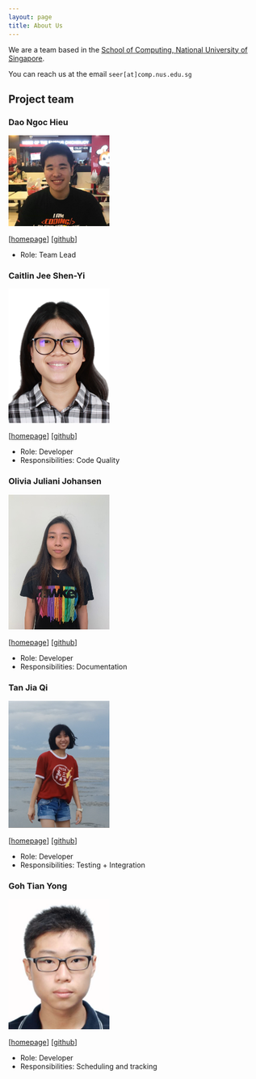 ```yaml
---
layout: page
title: About Us
---
```


We are a team based in the [School of Computing, National University of Singapore](http://www.comp.nus.edu.sg).

You can reach us at the email `seer[at]comp.nus.edu.sg`

## Project team

### Dao Ngoc Hieu

<img src="images/daongochieu2810.png" width="200px">

[[homepage](./team/daongochieu2810.md)]
[[github](https://github.com/daongochieu2810)]
* Role: Team Lead

### Caitlin Jee Shen-Yi

<img src="images/caitlinjee.png" width="200px">

[[homepage](./team/caitlinjee.md)]
[[github](http://github.com/caitlinjee)]

* Role: Developer
* Responsibilities: Code Quality

### Olivia Juliani Johansen

<img src="images/oliviajohansen.png" width="200px">

[[homepage](./team/oliviajohansen.md)]
[[github](http://github.com/oliviajohansen)]

* Role: Developer
* Responsibilities: Documentation

### Tan Jia Qi

<img src="images/jiaqi20.png" width="200px">

[[homepage](./team/jiaqi20.md)]
[[github](http://github.com/jiaqi20)]

* Role: Developer
* Responsibilities: Testing + Integration

### Goh Tian Yong

<img src="images/tianyong-goh.png" width="200px">

[[homepage](./team/tianyong-goh.md)]
[[github](https://github.com/TianYong-Goh)]

* Role: Developer
* Responsibilities: Scheduling and tracking
